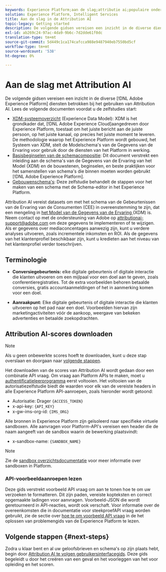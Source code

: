 ```yaml
---
keywords: Experience Platform;aan de slag;attributie ai;populaire onderwerpen
solution: Experience Platform, Intelligent Services
title: Aan de slag in de Attribution AI
topic-legacy: Getting started
description: De volgende gidsen vereisen een inzicht in de diverse diensten van Adobe Experience Platform betrokken bij het gebruiken van Attribution AI. Lees de volgende documenten voordat u de zelfstudies start.
exl-id: ab269c24-97ac-4da9-9b6c-7d2dde61f0dc
translation-type: tm+mt
source-git-commit: 5d449c1ca174cafcca988e9487940eb7550bd5cf
workflow-type: tm+mt
source-wordcount: '538'
ht-degree: 0%

---
```


# Aan de slag met Attribution AI

De volgende gidsen vereisen een inzicht in de diverse [!DNL Adobe Experience Platform] diensten betrokken bij het gebruiken van Attribution AI. Lees de volgende documenten voordat u de zelfstudies start:

- [XDM-systeemoverzicht](../../xdm/home.md) (Experience Data Model): XDM is het grondkader dat,  [!DNL Adobe Experience Cloud]aangedreven door Experience Platform, toestaat om het juiste bericht aan de juiste persoon, op het juiste kanaal, op precies het juiste moment te leveren. De methodologie waarop het Experience Platform wordt gebouwd, het Systeem van XDM, stelt de Modelschema&#39;s van de Gegevens van de Ervaring voor gebruik door de diensten van het Platform in werking.
- [Basisbeginselen van de schemacompositie](../../xdm/schema/composition.md): Dit document verstrekt een inleiding aan de schema&#39;s van de Gegevens van de Ervaring van het Model (XDM) en de bouwstenen, beginselen, en beste praktijken voor het samenstellen van schema&#39;s die binnen moeten worden gebruikt  [!DNL Adobe Experience Platform].
- [Gebouwenschema&#39;s](../../xdm/tutorials/create-schema-ui.md): Deze zelfstudie behandelt de stappen voor het maken van een schema met de Schema-editor in het Experience Platform.

Attribution AI vereist datasets om met het schema van de Gebeurtenissen van de Ervaring van de Consumenten (CEE) in overeenstemming te zijn, dat een mengeling in [het Model van de Gegevens van de Ervaring ](../../xdm/home.md) (XDM) is. Neem contact op met de ondersteuning van Adobe op attributionai-support@adobe.com om deze gegevens te implementeren of te wijzigen. Als er gegevens over mediaconcentages aanwezig zijn, kunt u verdere analyses uitvoeren, zoals incrementele inkomsten en ROI. Als de gegevens van het klantenprofiel beschikbaar zijn, kunt u kredieten aan het niveau van het klantenprofiel verder toeschrijven.

## Terminologie

- **Conversiegebeurtenis:** elke digitale gebeurtenis of digitale interactie die klanten uitvoeren om een mijlpaal voor een doel aan te geven, zoals conferentieregistraties. Tot de extra voorbeelden behoren betaalde conversies, gratis accountaanmeldingen of het in aanmerking komen voor een doel.

- **Aanraakpunt:** Elke digitale gebeurtenis of digitale interactie die klanten uitvoeren op het pad naar een doel. Voorbeelden hiervan zijn marketingactiviteiten vóór de aankoop, weergave van bekeken advertenties en betaalde zoekopdrachten.

## Attribution AI-scores downloaden

>[!NOTE]
>
>Als u geen onbewerkte scores hoeft te downloaden, kunt u deze stap overslaan en doorgaan naar [volgende stappen](#next-steps).

Het downloaden van de scores van Attribution AI wordt gedaan door een combinatie API vraag. Om vraag aan Platform APIs te maken, moet u [authentificatieleerprogramma](https://www.adobe.com/go/platform-api-authentication-en) eerst voltooien. Het voltooien van de autorisatiezelfstudie biedt de waarden voor elk van de vereiste headers in alle Experience Platform API-aanroepen, zoals hieronder wordt getoond:

- Autorisatie: Drager `{ACCESS_TOKEN}`
- x-api-key: `{API_KEY}`
- x-gw-ims-org-id: `{IMS_ORG}`

Alle bronnen in Experience Platform zijn geïsoleerd naar specifieke virtuele sandboxen. Alle aanvragen voor Platform-API&#39;s vereisen een header die de naam aangeeft van de sandbox waarin de bewerking plaatsvindt:

- x-sandbox-name: `{SANDBOX_NAME}`

>[!NOTE]
>
>Zie de [sandbox overzichtsdocumentatie](../../sandboxes/home.md) voor meer informatie over sandboxen in Platform.

### API-voorbeeldaanroepen lezen

Deze gids verstrekt voorbeeld API vraag om aan te tonen hoe te om uw verzoeken te formatteren. Dit zijn paden, vereiste kopteksten en correct opgemaakte ladingen voor aanvragen. Voorbeeld-JSON die wordt geretourneerd in API-reacties, wordt ook verschaft. Voor informatie over de overeenkomsten die in documentatie voor steekproefAPI vraag worden gebruikt, zie de sectie over [hoe te om voorbeeld API vraag](../../landing/troubleshooting.md) in de het oplossen van problemengids van de Experience Platform te lezen.

## Volgende stappen {#next-steps}

Zodra u klaar bent en al uw geloofsbrieven en schema&#39;s op zijn plaats hebt, begin door [Attribution AI te volgen gebruikersinterfacegids](./user-guide.md). Deze gids begeleidt u door het creëren van een geval en het voorleggen van het voor opleiding en het scoren.
